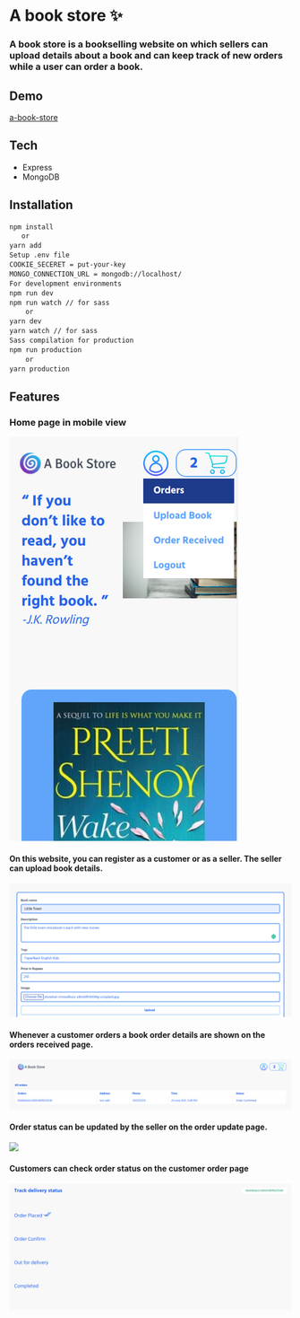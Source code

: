 # A book store ✨

### A book store is a bookselling website on which sellers can upload details about a book and can keep track of new orders while a user can order a book.

## Demo
[a-book-store](http://13.233.144.251:3000/)

## Tech 
- Express
- MongoDB

 
## Installation
```sh
npm install
   or
yarn add
Setup .env file
COOKIE_SECERET = put-your-key
MONGO_CONNECTION_URL = mongodb://localhost/
For development environments
npm run dev
npm run watch // for sass
    or
yarn dev
yarn watch // for sass
Sass compilation for production
npm run production
    or
yarn production
```

## Features
### Home page in mobile view
![](images/home_page.png)
 
#### On this website, you can register as a customer or as a seller. The seller can upload book details.
![](images/book_upload.png)
#### Whenever a customer orders a book order details are shown on the orders received page.
![](images/all_order.png)
#### Order status can be updated by the seller on the order update page.
![](images/order_detail.png)
#### Customers can check order status on the customer order page
![](images/status.png)

